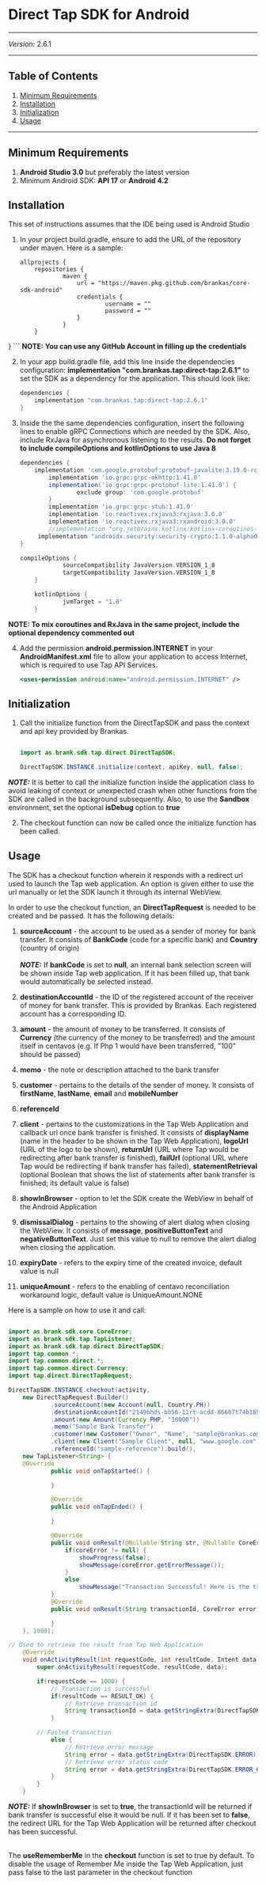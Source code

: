 # Direct Tap SDK for Android
***
*Version:* 2.6.1
***


## Table of Contents

  1. [Minimum Requirements](#requirements)
  2. [Installation](#installation)
  3. [Initialization](#initialization)
  4. [Usage](#usage)

***

## Minimum Requirements

1. **Android Studio 3.0** but preferably the latest version
2. Minimum Android SDK: **API 17** or **Android 4.2**

## Installation

This set of instructions assumes that the IDE being used is Android Studio

1. In your project build.gradle, ensure to add the URL of the repository under maven. Here is a sample:
	```
	allprojects {
    	repositories {
        		maven {
            		url = "https://maven.pkg.github.com/brankas/core-sdk-android"
            		credentials {
                			username = ""
                			password = ""
            		}
        		}
    	}
}
	```
**NOTE: You can use any GitHub Account in filling up the credentials**

2. In your app build.gradle file, add this line inside the dependencies configuration: **implementation "com.brankas.tap:direct-tap:2.6.1"** to set the SDK as a dependency for the application. This should look like:

	```gradle
	dependencies {
    	implementation "com.brankas.tap:direct-tap:2.6.1"
	}

3. Inside the the same dependencies configuration, insert the following lines to enable gRPC Connections which are needed by the SDK. Also, include RxJava for asynchronous listening to the results. **Do not forget to include compileOptions and kotlinOptions to use Java 8**

	```gradle
	dependencies {
 		implementation 'com.google.protobuf:protobuf-javalite:3.19.0-rc-1'
    		implementation 'io.grpc:grpc-okhttp:1.41.0'
    		implementation('io.grpc:grpc-protobuf-lite:1.41.0') {
        			exclude group: 'com.google.protobuf'
    		}
    		implementation 'io.grpc:grpc-stub:1.41.0'
			implementation 'io.reactivex.rxjava3:rxjava:3.0.0'
    		implementation 'io.reactivex.rxjava3:rxandroid:3.0.0'
			//implementation "org.jetbrains.kotlinx:kotlinx-coroutines-rx2:$kotlin_coroutines_version"
         implementation "androidx.security:security-crypto:1.1.0-alpha03"
	}

	compileOptions {
        		sourceCompatibility JavaVersion.VERSION_1_8
        		targetCompatibility JavaVersion.VERSION_1_8
    	}

    	kotlinOptions {
        		jvmTarget = "1.8"
    	}
	```
**NOTE: To mix coroutines and RxJava in the same project, include the optional dependency commented out**


4. Add the permission **android.permission.INTERNET** in your **AndroidManifest.xml** file to allow your application to access Internet, which is required to use Tap API Services.

    ```xml
    <uses-permission android:name="android.permission.INTERNET" />
    ```
    
## Initialization

1. Call the initialize function from the DirectTapSDK and pass the context and api key provided by Brankas.

	```java

	import as.brank.sdk.tap.direct.DirectTapSDK;

	DirectTapSDK.INSTANCE.initialize(context, apiKey, null, false);

	```

***NOTE:*** It is better to call the initialize function inside the application class to avoid leaking of context or unexpected crash when other functions from the SDK are called in the background subsequently. Also, to use the **Sandbox** environment, set the optional **isDebug** option to **true**

2. The checkout function can now be called once the initialize function has been called.

## Usage

The SDK has a checkout function wherein it responds with a redirect url used to launch the Tap web application. An option is given either to use the url manually or let the SDK launch it through its internal WebView.

In order to use the checkout function, an **DirectTapRequest** is needed to be created and be passed. It has the following details:

1. **sourceAccount** - the account to be used as a sender of money for bank transfer. It consists of **BankCode** (code for a specific bank) and **Country** (country of origin)
<br/><br/>***NOTE:*** If **bankCode** is set to **null**, an internal bank selection screen will be shown inside Tap web application. If it has been filled up, that bank would automatically be selected instead.

2. **destinationAccountId** - the ID of the registered account of the receiver of money for bank transfer. This is provided by Brankas. Each registered account has a corresponding ID.

3. **amount** - the amount of money to be transferred. It consists of **Currency** (the currency of the money to be transferred) and the amount itself in centavos (e.g. If Php 1 would have been transferred, "100" should be passed)

4. **memo** - the note or description attached to the bank transfer

5. **customer** - pertains to the details of the sender of money. It consists of **firstName**, **lastName**, **email** and **mobileNumber**

6. **referenceId**

7. **client** - pertains to the customizations in the Tap Web Application and callback url once bank transfer is finished. It consists of **displayName** (name in the header to be shown in the Tap Web Application), **logoUrl** (URL of the logo to be shown), **returnUrl** (URL where Tap would be redirecting after bank transfer is finished), **failUrl** (optional URL where Tap would be redirecting if bank transfer has failed), **statementRetrieval** (optional Boolean that shows the list of statements after bank transfer is finished; its default value is false)

8. **showInBrowser** - option to let the SDK create the WebView in behalf of the Android Application

9. **dismissalDialog** - pertains to the showing of alert dialog when closing the WebView. It consists of **message**, **positiveButtonText** and **negativeButtonText**. Just set this value to null to remove the alert dialog when closing the application.

10. **expiryDate** -  refers to the expiry time of the created invoice, default value is null

11. **uniqueAmount** -  refers to the enabling of centavo reconciliation workaround logic, default value is UniqueAmount.NONE

Here is a sample on how to use it and call:

```java

import as.brank.sdk.core.CoreError;
import as.brank.sdk.tap.TapListener;
import as.brank.sdk.tap.direct.DirectTapSDK;
import tap.common.*;
import tap.common.direct.*;
import tap.common.direct.Currency;
import tap.direct.DirectTapRequest;

DirectTapSDK.INSTANCE.checkout(activity, 
	new DirectTapRequest.Builder()
        	.sourceAccount(new Account(null, Country.PH))
        	.destinationAccountId("2149bhds-bb56-11rt-acdd-86667t74b165")
        	.amount(new Amount(Currency.PHP, "10000"))
        	.memo("Sample Bank Transfer")
        	.customer(new Customer("Owner", "Name", "sample@brankas.com", "63"))
        	.client(new Client("Sample Client", null, "www.google.com"))
        	.referenceId("sample-reference").build(),
	new TapListener<String> {
	@Override
            public void onTapStarted() {

            }

            @Override
            public void onTapEnded() {

            }

            @Override
            public void onResult(@Nullable String str, @Nullable CoreError coreError) {
                if(coreError != null) {
                    showProgress(false);
                    showMessage(coreError.getErrorMessage());
                }
                else
                    showMessage("Transaction Successful! Here is the transaction id: "+str);
            }
        	@Override
        	public void onResult(String transactionId, CoreError error) {

        	}
	}, 1000);

// Used to retrieve the result from Tap Web Application
	@Override
	void onActivityResult(int requestCode, int resultCode, Intent data) {
        super.onActivityResult(requestCode, resultCode, data);

        if(requestCode == 1000) {
        	// Transaction is successful
            if(resultCode == RESULT_OK) {
            	// Retrieve transaction id
                String transactionId = data.getStringExtra(DirectTapSDK.TRANSACTION_ID);
            }

		// Failed transaction
            else {
            	// Retrieve error message
                String error = data.getStringExtra(DirectTapSDK.ERROR);
                // Retrieve error status code
                String error = data.getStringExtra(DirectTapSDK.ERROR_CODE);
            }
        }
    }
```

***NOTE:*** If **showInBrowser** is set to **true**, the transactionId will be returned if bank transfer is successful else it would be null. If it has been set to **false**, the redirect URL for the Tap Web Application will be returned after checkout has been successful.<br/><br/>

The **useRememberMe** in the **checkout** function is set to true by default. To disable the usage of Remember Me inside the Tap Web Application, just pass false to the last parameter in the checkout function




